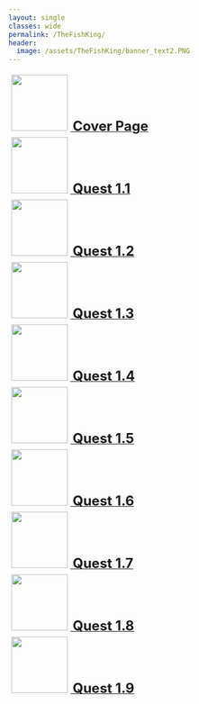 ```yaml
---
layout: single
classes: wide
permalink: /TheFishKing/
header:
  image: /assets/TheFishKing/banner_text2.PNG
---
```


<div style="text-align:left">
    <a href="/TheFishKing/titlepage" style="text_decoration:none">
        <img style="height:100px; text-align:left; margin:1%" src="/assets/TheFishKing/title_thumb.jpeg">
    </a>
    <a href="/TheFishKing/titlepage">
        <font size="5"><b>Cover Page</b></font>
    </a>
</div>

<div style="text-align:left">
    <a href="/TheFishKing/1-2" style="text_decoration:none">
        <img style="height:100px; text-align:left; margin:1%" src="/assets/TheFishKing/1_thumb.jpg">
    </a>
    <a href="/TheFishKing/1-1">
        <font size="5"><b>Quest 1.1</b></font>
    </a>
</div>

<div style="text-align:left">
    <a href="/TheFishKing/1-2" style="text_decoration:none">
        <img style="height:100px; text-align:left; margin:1%" src="/assets/TheFishKing/2_thumb.PNG">
    </a>
    <a href="/TheFishKing/1-2">
        <font size="5"><b>Quest 1.2</b></font>
    </a>
</div>

<div style="text-align:left">
    <a href="/TheFishKing/1-3" style="text_decoration:none">
        <img style="height:100px; text-align:left; margin:1%" src="/assets/TheFishKing/3_thumb.PNG">
    </a>
    <a href="/TheFishKing/1-3">
        <font size="5"><b>Quest 1.3</b></font>
    </a>
</div>

<div style="text-align:left">
    <a href="/TheFishKing/1-4" style="text_decoration:none">
        <img style="height:100px; text-align:left; margin:1%" src="/assets/TheFishKing/4_thumb.PNG">
    </a>
    <a href="/TheFishKing/1-4">
        <font size="5"><b>Quest 1.4</b></font>
    </a>
</div>

<div style="text-align:left">
    <a href="/TheFishKing/1-5" style="text_decoration:none">
        <img style="height:100px; text-align:left; margin:1%" src="/assets/TheFishKing/5_thumb.PNG">
    </a>
    <a href="/TheFishKing/1-5">
        <font size="5"><b>Quest 1.5</b></font>
    </a>
</div>

<div style="text-align:left">
    <a href="/TheFishKing/1-6" style="text_decoration:none">
        <img style="height:100px; text-align:left; margin:1%" src="/assets/TheFishKing/6_thumb.png">
    </a>
    <a href="/TheFishKing/1-6">
        <font size="5"><b>Quest 1.6</b></font>
    </a>
</div>

<div style="text-align:left">
    <a href="/TheFishKing/1-7" style="text_decoration:none">
        <img style="height:100px; text-align:left; margin:1%" src="/assets/TheFishKing/7_thumb.jpg">
    </a>
    <a href="/TheFishKing/last">
        <font size="5"><b>Quest 1.7</b></font>
    </a>
</div>

<div style="text-align:left">
    <a href="/TheFishKing/1-8" style="text_decoration:none">
        <img style="height:100px; text-align:left; margin:1%" src="/assets/TheFishKing/8_thumb.JPEG">
    </a>
    <a href="/TheFishKing/last">
        <font size="5"><b>Quest 1.8</b></font>
    </a>
</div>

<div style="text-align:left">
    <a href="/TheFishKing/1-9" style="text_decoration:none">
        <img style="height:100px; text-align:left; margin:1%" src="/assets/TheFishKing/9_thumb.JPEG">
    </a>
    <a href="/TheFishKing/last">
        <font size="5"><b>Quest 1.9</b></font>
    </a>
</div>

